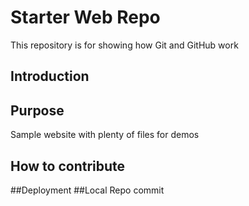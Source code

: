 # Starter Web Repo

This repository is for showing how Git and GitHub work

## Introduction

## Purpose

Sample website with plenty of files for demos

## How to contribute
##Deployment
##Local Repo commit
